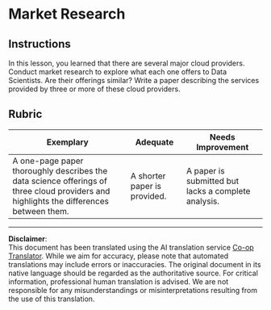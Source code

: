 <!--
CO_OP_TRANSLATOR_METADATA:
{
  "original_hash": "96f3696153d9ed54b19a1bb65438c104",
  "translation_date": "2025-08-31T10:56:22+00:00",
  "source_file": "5-Data-Science-In-Cloud/17-Introduction/assignment.md",
  "language_code": "en"
}
-->
# Market Research

## Instructions

In this lesson, you learned that there are several major cloud providers. Conduct market research to explore what each one offers to Data Scientists. Are their offerings similar? Write a paper describing the services provided by three or more of these cloud providers.

## Rubric

Exemplary | Adequate | Needs Improvement
--- | --- | --- |
A one-page paper thoroughly describes the data science offerings of three cloud providers and highlights the differences between them. | A shorter paper is provided. | A paper is submitted but lacks a complete analysis.

---

**Disclaimer**:  
This document has been translated using the AI translation service [Co-op Translator](https://github.com/Azure/co-op-translator). While we aim for accuracy, please note that automated translations may include errors or inaccuracies. The original document in its native language should be regarded as the authoritative source. For critical information, professional human translation is advised. We are not responsible for any misunderstandings or misinterpretations resulting from the use of this translation.